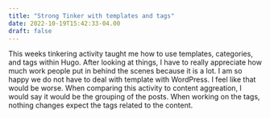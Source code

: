 ```yaml
---
title: "Strong Tinker with templates and tags"
date: 2022-10-19T15:42:33-04.00
draft: false
---
```


This weeks tinkering activity taught me how to use templates, categories, and tags within Hugo. After looking at things, I have to really appreciate how much work people put in behind the scenes because it is a lot. I am so happy we do not have to deal with template with WordPress. I feel like that would be worse. When comparing this activity to content aggreation, I would say it would be the grouping of the posts. When working on the tags, nothing changes expect the tags related to the content.